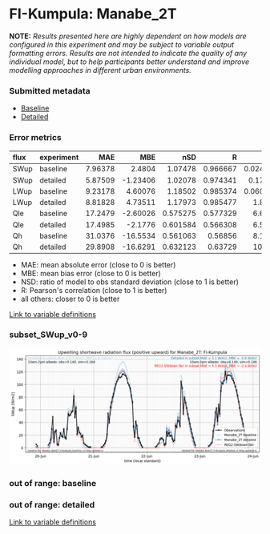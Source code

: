 # FI-Kumpula: Manabe_2T

**NOTE:** *Results presented here are highly dependent on how models are configured in this experiment and may be subject to variable output formatting errors. Results are not intended to indicate the quality of any individual model, but to help participants better understand and improve modelling approaches in different urban environments.*

### Submitted metadata

- [Baseline](Manabe_2T_FI-Kumpula_baseline_attrs.md)
- [Detailed](Manabe_2T_FI-Kumpula_detailed_attrs.md)

### Error metrics

| flux   | experiment   |      MAE |       MBE |      nSD |        R |        5th |     95th |    RMSE |    cRMSE |     AMBE |     1-nSD |       1-R |   nSkewness |   nKurtosis |   Overlap |
|:-------|:-------------|---------:|----------:|---------:|---------:|-----------:|---------:|--------:|---------:|---------:|----------:|----------:|------------:|------------:|----------:|
| SWup   | baseline     |  7.96378 |   2.4804  | 1.07478  | 0.966667 |  0.0240802 | 10.4735  | 13.0359 | 0.277926 |  2.4804  | 0.0747631 | 0.0333331 |   0.100102  |   0.29705   |  0.122142 |
| SWup   | detailed     |  5.87509 |  -1.23406 | 1.02078  | 0.974341 |  0.170912  |  1.07694 | 10.6543 | 0.229817 |  1.23406 | 0.0207641 | 0.025659  |   0.0325821 |   0.0392333 |  0.119431 |
| LWup   | baseline     |  9.23178 |   4.60076 | 1.18502  | 0.985374 |  0.0601037 | 31.9427  | 14.5831 | 0.262482 |  4.60076 | 0.185014  | 0.0146265 |   3.27002   |   0.626355  |  0.119516 |
| LWup   | detailed     |  8.81828 |   4.73511 | 1.17973  | 0.985477 |  1.85306   | 32.1664  | 14.4032 | 0.25801  |  4.73511 | 0.179724  | 0.0145233 |   3.53396   |   0.750431  |  0.117501 |
| Qle    | baseline     | 17.2479  |  -2.60026 | 0.575275 | 0.577329 |  6.66583   | 35.5769  | 31.0078 | 0.816514 |  2.60026 | 0.424724  | 0.422671  |   0.151257  |   0.237475  |  0.257713 |
| Qle    | detailed     | 17.4985  |  -2.1776  | 0.601584 | 0.566308 |  6.51354   | 32.906   | 31.2936 | 0.824948 |  2.1776  | 0.398415  | 0.433692  |   0.13469   |   0.225472  |  0.251417 |
| Qh     | baseline     | 31.0376  | -16.5534  | 0.561063 | 0.56856  |  8.13271   | 87.106   | 51.3532 | 0.822676 | 16.5534  | 0.438937  | 0.43144   |   0.503526  |   0.238709  |  0.167298 |
| Qh     | detailed     | 29.8908  | -16.6291  | 0.632123 | 0.63729  | 10.7899    | 75.8625  | 48.4787 | 0.770642 | 16.6291  | 0.367877  | 0.36271   |   0.376779  |   0.174315  |  0.155333 |

 - MAE: mean absolute error (close to 0 is better)
 - MBE: mean bias error (close to 0 is better)
 - NSD: ratio of model to obs standard deviation (close to 1 is better)
 - R: Pearson's correlation (close to 1 is better)
 - all others: closer to 0 is better

[Link to variable definitions](../modelattrs/variable_definitions.md)

### <a name="subset_swup_v0-9"></a>subset_SWup_v0-9
[![Manabe_2T_FI-Kumpula_subset_SWup_v0-9.png](Manabe_2T_FI-Kumpula_subset_SWup_v0-9.png)](Manabe_2T_FI-Kumpula_subset_SWup_v0-9.png)

### out of range: baseline


### out of range: detailed



[Link to variable definitions](../modelattrs/variable_definitions.md)

